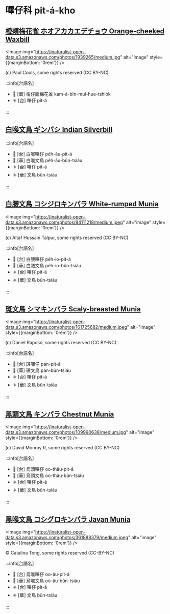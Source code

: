 # 嗶仔科 pit-á-kho

## [橙頰梅花雀 ホオアカカエデチョウ Orange-cheeked Waxbill](https://ebird.org/species/orcwax)

<Image img="https://inaturalist-open-data.s3.amazonaws.com/photos/1939265/medium.jpg" alt="image" style={{marginBottom: '0rem'}} />

<p className="image-caption">
(c) Paul Cools, some rights reserved (CC BY-NC)
</p>

:::info[台語名]

- 🎯 [華] 柑仔面梅花雀 kam-á-bīn-muî-hue-tshiok
- ✳️ [台] 嗶仔 pit-á

:::

## [白喉文鳥 ギンバシ Indian Silverbill](https://ebird.org/species/indsil)

:::info[台語名]

- 🎯 [台] 白喉嗶仔 pe̍h-âu-pit-á
- 🎯 [華] 白喉文鳥 pe̍h-âu-bûn-tsiáu
- ✳️ [台] 嗶仔 pit-á
- ✳️ [華] 文鳥 bûn-tsiáu

:::

## [白腰文鳥 コシジロキンパラ White-rumped Munia](https://ebird.org/species/whrmun)

<Image img="https://inaturalist-open-data.s3.amazonaws.com/photos/94111218/medium.jpeg" alt="image" style={{marginBottom: '0rem'}} />

<p className="image-caption">
(c) Altaf Hussain Talpur, some rights reserved (CC BY-NC)
</p>

:::info[台語名]

- 🎯 [台] 白腰嗶仔 pe̍h-io-pit-á
- 🎯 [華] 白腰文鳥 pe̍h-io-bûn-tsiáu
- ✳️ [台] 嗶仔 pit-á
- ✳️ [華] 文鳥 bûn-tsiáu

:::

## [斑文鳥 シマキンパラ Scaly-breasted Munia](https://ebird.org/species/nutman)

<Image img="https://inaturalist-open-data.s3.amazonaws.com/photos/161725682/medium.jpeg" alt="image" style={{marginBottom: '0rem'}} />

<p className="image-caption">
(c) Daniel Raposo, some rights reserved (CC BY-NC)
</p>

:::info[台語名]

- 🎯 [台] 斑嗶仔 pan-pit-á
- 🎯 [華] 斑文鳥 pan-bûn-tsiáu
- ✳️ [台] 嗶仔 pit-á
- ✳️ [華] 文鳥 bûn-tsiáu

:::

## [黑頭文鳥 キンパラ Chestnut Munia](https://ebird.org/species/chemun)

<Image img="https://inaturalist-open-data.s3.amazonaws.com/photos/109990638/medium.jpg" alt="image" style={{marginBottom: '0rem'}} />

<p className="image-caption">
(c) David Monroy R, some rights reserved (CC BY-NC)
</p>

:::info[台語名]

- 🎯 [台] 烏頭嗶仔 oo-thâu-pit-á
- 🎯 [華] 烏頭文鳥 oo-thâu-bûn-tsiáu
- ✳️ [台] 嗶仔 pit-á
- ✳️ [華] 文鳥 bûn-tsiáu

:::

## [黑喉文鳥 コシグロキンパラ Javan Munia](https://ebird.org/species/javmun1)

<Image img="https://inaturalist-open-data.s3.amazonaws.com/photos/361888379/medium.jpeg" alt="image" style={{marginBottom: '0rem'}} />

<p className="image-caption">
© Catalina Tong, some rights reserved (CC-BY-NC)
</p>

:::info[台語名]

- 🎯 [台] 烏喉嗶仔 oo-âu-pit-á
- 🎯 [華] 烏喉文鳥 oo-âu-bûn-tsiáu
- ✳️ [台] 嗶仔 pit-á
- ✳️ [華] 文鳥 bûn-tsiáu

:::
